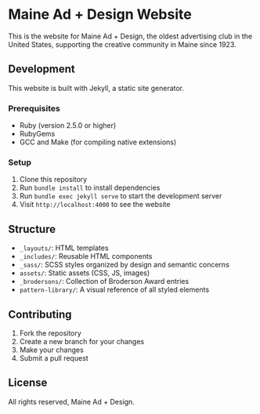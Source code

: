 # Maine Ad + Design Website

This is the website for Maine Ad + Design, the oldest advertising club in the United States, supporting the creative community in Maine since 1923.

## Development

This website is built with Jekyll, a static site generator.

### Prerequisites

- Ruby (version 2.5.0 or higher)
- RubyGems
- GCC and Make (for compiling native extensions)

### Setup

1. Clone this repository
2. Run `bundle install` to install dependencies
3. Run `bundle exec jekyll serve` to start the development server
4. Visit `http://localhost:4000` to see the website

## Structure

- `_layouts/`: HTML templates
- `_includes/`: Reusable HTML components
- `_sass/`: SCSS styles organized by design and semantic concerns
- `assets/`: Static assets (CSS, JS, images)
- `_brodersons/`: Collection of Broderson Award entries
- `pattern-library/`: A visual reference of all styled elements

## Contributing

1. Fork the repository
2. Create a new branch for your changes
3. Make your changes
4. Submit a pull request

## License

All rights reserved, Maine Ad + Design.